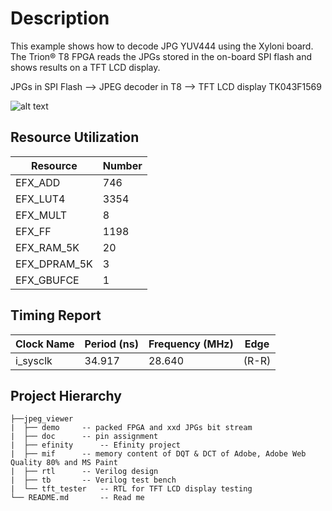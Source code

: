 Description
===========

This example shows how to decode JPG YUV444 using the Xyloni board.
The Trion® T8 FPGA reads the JPGs stored in the on-board SPI flash and shows results on a TFT LCD display.

JPGs in SPI Flash --> JPEG decoder in T8 --> TFT LCD display TK043F1569

![alt text](https://github.com/Efinix-Inc/xyloni/blob/master/docs/jpeg_viewer.JPG "demo")

## Resource Utilization
| Resource        | Number   |
|-----------------|----------|
| EFX_ADD         | 	746  |
| EFX_LUT4        | 	3354 |
| EFX_MULT        | 	8    |
| EFX_FF          | 	1198 |
| EFX_RAM_5K      | 	20   |
| EFX_DPRAM_5K    | 	3    |
| EFX_GBUFCE      | 	1    |

## Timing Report

| Clock Name      | Period (ns)   | Frequency (MHz)   | Edge  |
|-----------------|---------------|-------------------|-------|
| i_sysclk        |   34.917      |     28.640        | (R-R) |

## Project Hierarchy
```
├──jpeg_viewer
|  ├── demo		-- packed FPGA and xxd JPGs bit stream
|  ├── doc		-- pin assignment
|  ├── efinity		-- Efinity project
|  ├── mif		-- memory content of DQT & DCT of Adobe, Adobe Web Quality 80% and MS Paint
|  ├── rtl		-- Verilog design
|  ├── tb		-- Verilog test bench
|  └── tft_tester	-- RTL for TFT LCD display testing
└── README.md		-- Read me
```
